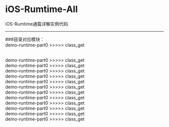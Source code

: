 # iOS-Rumtime-All
iOS-Rumtime通篇详解实例代码
___

###目录对应模块：
<br>
demo-runtime-part0 >>>>> class_get

<br>
demo-runtime-part0 >>>>> class_get

<br>
demo-runtime-part0 >>>>> class_get

<br>
demo-runtime-part0 >>>>> class_get

<br>
demo-runtime-part0 >>>>> class_get

<br>
demo-runtime-part0 >>>>> class_get

<br>
demo-runtime-part0 >>>>> class_get

<br>
demo-runtime-part0 >>>>> class_get

<br>
demo-runtime-part0 >>>>> class_get

<br>
demo-runtime-part0 >>>>> class_get

<br>
demo-runtime-part0 >>>>> class_get

<br>
demo-runtime-part0 >>>>> class_get

<br>
demo-runtime-part0 >>>>> class_get
